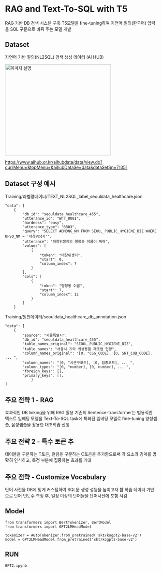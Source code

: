 # RAG and Text-To-SQL with T5
RAG 기반 DB 검색 시스템 구축
T5모델을 fine-tuning하여 자연어 질의(한국어) 입력을 SQL 구문으로 바꿔 주는 모델 개발 

## Dataset
자연어 기반 질의(NL2SQL) 검색 생성 데이터 (AI HUB)


<img src="https://github.com/user-attachments/assets/d12b0810-80bb-46b8-bbbb-40431123d353" alt="이미지 설명" width="350" height="300">

https://www.aihub.or.kr/aihubdata/data/view.do?currMenu=&topMenu=&aihubDataSe=data&dataSetSn=71351

## Dataset 구성 예시
Training/라벨링데이터/TEXT_NL2SQL_label_seouldata_healthcare.json
```
"data": [
	{
		"db_id": "seouldata_healthcare_455",
		"utterance_id": "Whr_0001",
		"hardness": "easy",
		"utterance_type": "BR03",
		"query": "SELECT ADMDNG_NM FROM SEOUL_PUBLIC_HYGIENE_BIZ WHERE UPSO_NM = '태창위생지'",
		"utterance": "태창위생지의 행정동 이름이 뭐야",
		"values": [
			{
				"token": "태창위생지",
				"start": 0,
				"column_index": 7
			}
		],
		"cols": [
			{
				"token": "행정동 이름",
				"start": 7,
				"column_index": 12
			}
		]
	}
```

Training/원천데이터/seouldata_healthcare_db_annotation.json
```
"data": [
	{
		"source": "서울특별시",
		"db_id": "seouldata_healthcare_455",
		"table_names_original": "SEOUL_PUBLIC_HYGIENE_BIZ",
		"table_names": "서울시 기타 위생용품 제조업 현황",
		"column_names_original": "[0, "CGG_CODE], [0, SNT_COB_CODE], ... ",
		"column_names": "[0, "시군구코드], [0, 업종코드], ... ",
		"column_types": "[0, "number], [0, number], ... ",
		"foreign_keys": [],
		"primary_keys": [],
			}
]
```

## 주요 전략 1 - RAG
효과적인 DB linking을 위해 RAG 활용
기존의 Sentence-transformer는 범용적인 텍스트 임베딩 모델을 Text-To-SQL task에 특화된 임베딩 모델로 fine-tuning
양성샘플, 음성샘플을 활용한 대조학습 진행

## 주요 전략 2 - 특수 토큰 추
테이블을 구분하는 T토큰, 컬럼을 구분하는 C토큰을 추가함으로써 각 요소의 경계를 명확히 인식하고, 특정 부분에 집중하는 효과를 기대

## 주요 전략 - Customize Vocabulary
단어 사전을 DB에 맞게 커스텀하여 SQL문 생성 성능을 높이고자 함
학습 데이터 기반으로 단어 빈도수 측정 후, 일정 이상의 단어들을 단어사전에 포함 시킴



## Model
```
from transformers import BertTokenizer, BertModel
from transformers import GPT2LMHeadModel

tokenizer = AutoTokenizer.from_pretrained('skt/kogpt2-base-v2')
model = GPT2LMHeadModel.from_pretrained('skt/kogpt2-base-v2')
```


## RUN
```
GPT2.ipynb
```

